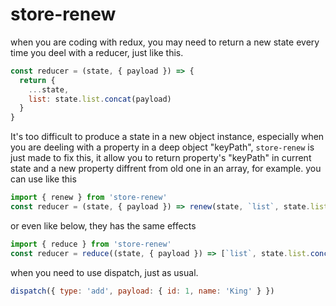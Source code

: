 # store-renew

when you are coding with redux, you may need to return a new state every time you deel with a reducer, just like this.
```js
const reducer = (state, { payload }) => {
  return {
    ...state,
    list: state.list.concat(payload)
  }
}
```
It's too difficult to produce a state in a new object instance, especially when you are deeling with a property in a deep object "keyPath", `store-renew` is just made to fix this, it allow you to return property's "keyPath" in current state and a new property diffrent from old one in an array, for example.
you can use like this
```js
import { renew } from 'store-renew'
const reducer = (state, { payload }) => renew(state, `list`, state.list.concat(payload))
```
or even like below, they has the same effects
```js
import { reduce } from 'store-renew'
const reducer = reduce((state, { payload }) => [`list`, state.list.concat(payload)])
```
when you need to use dispatch, just as usual.
```js
dispatch({ type: 'add', payload: { id: 1, name: 'King' } })
```
